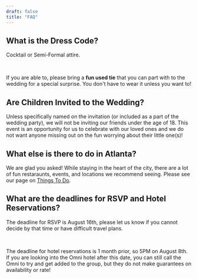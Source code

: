 ```yaml
---
draft: false
title: "FAQ"
---
```


## What is the Dress Code?

Cocktail or Semi-Formal attire.

<br>

If you are able to, please bring a **fun used tie** that you can part with to the wedding for a special surprise. You don't have to wear it unless you want to!

## Are Children Invited to the Wedding?

Unless specifically named on the invitation (or included as a part of the wedding party), we will not be inviting our friends under the age of 18. This event is an opportunity for us to celebrate with our loved ones and we do not want anyone missing out on the fun worrying about their little one(s)!

## What else is there to do in Atlanta? 

We are glad you asked! While staying in the heart of the city, there are a lot of fun restaraunts, events, and locations we recommend seeing. Please see our page on <a href="/things-to-do">Things To Do</a>.

## What are the deadlines for RSVP and Hotel Reservations?

The deadline for RSVP is August 16th, please let us know if you cannot decide by that time or have difficult travel plans.  

<br>

The deadline for hotel reservations is 1 month prior, so 5PM on August 8th. If you are looking into the Omni hotel after this date, you can still call the Omni to try and get added to the group, but they do not make guarantees on availability or rate!